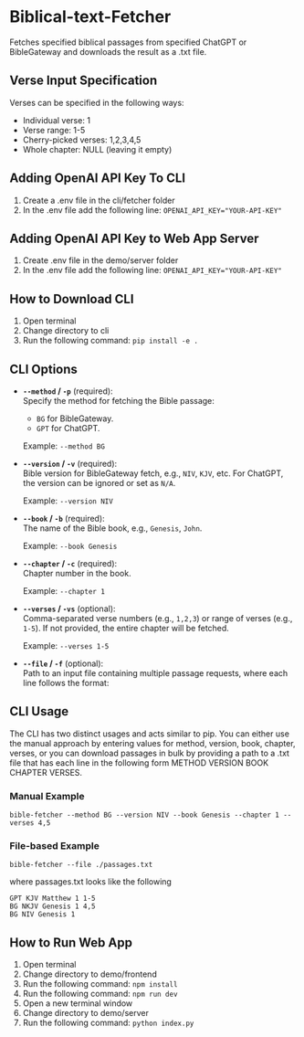 # Biblical-text-Fetcher
Fetches specified biblical passages from specified ChatGPT or BibleGateway and downloads the result as a .txt file.

## Verse Input Specification
Verses can be specified in the following ways:

* Individual verse: 1
* Verse range: 1-5
* Cherry-picked verses: 1,2,3,4,5
* Whole chapter: NULL (leaving it empty)

## Adding OpenAI API Key To CLI
1) Create a .env file in the cli/fetcher folder
2) In the .env file add the following line: ```OPENAI_API_KEY="YOUR-API-KEY"```

## Adding OpenAI API Key to Web App Server
1) Create .env file in the demo/server folder
2) In the .env file add the following line: ```OPENAI_API_KEY="YOUR-API-KEY"```
   
## How to Download CLI
1) Open terminal
2) Change directory to cli
3) Run the following command: ```pip install -e .```

## CLI Options

- **`--method` / `-p`** (required):  
  Specify the method for fetching the Bible passage:
  - `BG` for BibleGateway.
  - `GPT` for ChatGPT.
  
  Example: `--method BG`

- **`--version` / `-v`** (required):  
  Bible version for BibleGateway fetch, e.g., `NIV`, `KJV`, etc. For ChatGPT, the version can be ignored or set as `N/A`.

  Example: `--version NIV`

- **`--book` / `-b`** (required):  
  The name of the Bible book, e.g., `Genesis`, `John`.

  Example: `--book Genesis`

- **`--chapter` / `-c`** (required):  
  Chapter number in the book.

  Example: `--chapter 1`

- **`--verses` / `-vs`** (optional):  
  Comma-separated verse numbers (e.g., `1,2,3`) or range of verses (e.g., `1-5`). If not provided, the entire chapter will be fetched.

  Example: `--verses 1-5`

- **`--file` / `-f`** (optional):  
  Path to an input file containing multiple passage requests, where each line follows the format:

## CLI Usage

The CLI has two distinct usages and acts similar to pip. You can either use the manual approach by entering values for method, version, book, chapter, verses, or you can download passages in bulk by providing a path to a .txt file that has each line in the following form METHOD VERSION BOOK CHAPTER VERSES. 

### Manual Example
```bible-fetcher --method BG --version NIV --book Genesis --chapter 1 --verses 4,5```

### File-based Example
```bible-fetcher --file ./passages.txt```

where passages.txt looks like the following

```
GPT KJV Matthew 1 1-5
BG NKJV Genesis 1 4,5
BG NIV Genesis 1
```

## How to Run Web App
1) Open terminal
2) Change directory to demo/frontend
3) Run the following command: ```npm install```
4) Run the following command: ```npm run dev```
5) Open a new terminal window
6) Change directory to demo/server
7) Run the following command: ```python index.py```

